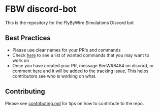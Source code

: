 # FBW discord-bot

This is the repository for the FlyByWire Simulations Discord bot

## Best Practices

* Please use clear names for your PR's and commands
* Check [here](https://github.com/flybywiresim/discord-bot/issues/8) to see a list of wanted commands that you may want to work on
* Once you have created your PR, message BenW#8484 on discord, or comment [here](https://github.com/flybywiresim/discord-bot/issues/8) and it will be added to the tracking issue, This helps contributors see who is working on what.

## Contributing

Please see [contributing.md](CONTRIBUTING.md) for tips on how to contribute to the repo.